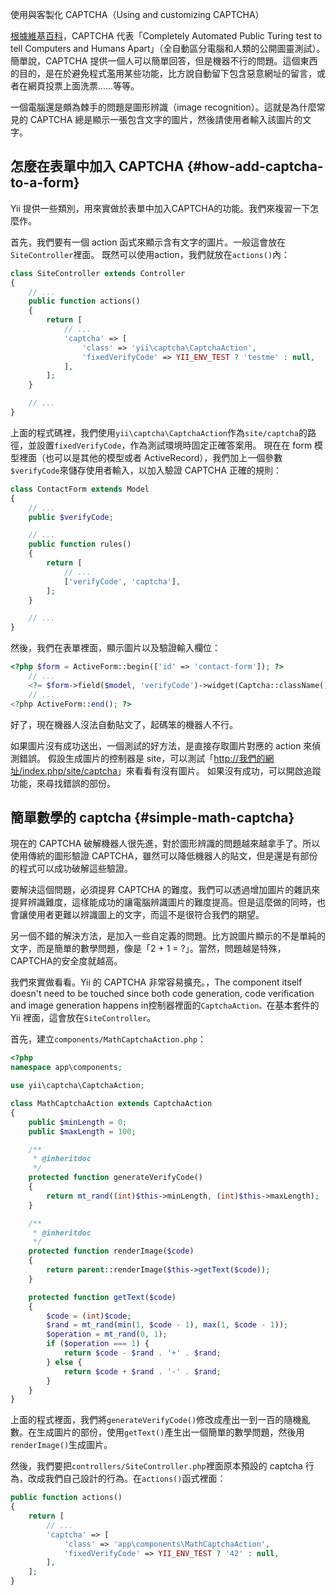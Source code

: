 使用與客製化 CAPTCHA（Using and customizing CAPTCHA）

[根據維基百科](https://zh.wikipedia.org/wiki/验证码)，CAPTCHA 代表「Completely Automated Public Turing test to tell Computers and Humans Apart」（全自動區分電腦和人類的公開圖靈測試）。簡單說，CAPTCHA 提供一個人可以簡單回答，但是機器不行的問題。這個東西的目的，是在於避免程式濫用某些功能，比方說自動留下包含惡意網址的留言，或者在網頁投票上面洗票……等等。

一個電腦還是頗為棘手的問題是圖形辨識（image recognition）。這就是為什麼常見的 CAPTCHA 總是顯示一張包含文字的圖片，然後請使用者輸入該圖片的文字。

## 怎麼在表單中加入 CAPTCHA {#how-add-captcha-to-a-form}

Yii 提供一些類別，用來實做於表單中加入CAPTCHA的功能。我們來複習一下怎麼作。

首先，我們要有一個 action 函式來顯示含有文字的圖片。一般這會放在`SiteController`裡面。 既然可以使用action，我們就放在`actions()`內：

```php
class SiteController extends Controller
{
    // ...
    public function actions()
    {
        return [
            // ...
            'captcha' => [
                'class' => 'yii\captcha\CaptchaAction',
                'fixedVerifyCode' => YII_ENV_TEST ? 'testme' : null,
            ],
        ];
    }

    // ...
}
```

上面的程式碼裡，我們使用`yii\captcha\CaptchaAction`作為`site/captcha`的路徑，並設置`fixedVerifyCode`，作為測試環境時固定正確答案用。 現在在 form 模型裡面（也可以是其他的模型或者 ActiveRecord），我們加上一個參數`$verifyCode`來儲存使用者輸入，以加入驗證 CAPTCHA 正確的規則：

```php
class ContactForm extends Model
{
    // ...
    public $verifyCode;

    // ...
    public function rules()
    {
        return [
            // ...
            ['verifyCode', 'captcha'],
        ];
    }

    // ...
}
```

然後，我們在表單裡面，顯示圖片以及驗證輸入欄位：

```php
<?php $form = ActiveForm::begin(['id' => 'contact-form']); ?>
    // ...
    <?= $form->field($model, 'verifyCode')->widget(Captcha::className()) ?>
    // ...
<?php ActiveForm::end(); ?>
```

好了，現在機器人沒法自動貼文了，起碼笨的機器人不行。

如果圖片沒有成功送出，一個測試的好方法，是直接存取圖片對應的 action 來偵測錯誤。 假設生成圖片的控制器是 site，可以測試「[http://我們的網址/index.php/site/captcha](http://blah.com/index.php/site/captcha)」來看看有沒有圖片。 如果沒有成功，可以開啟追蹤功能，來尋找錯誤的部份。

## 簡單數學的 captcha {#simple-math-captcha}

現在的 CAPTCHA 破解機器人很先進，對於圖形辨識的問題越來越拿手了。所以使用傳統的圖形驗證 CAPTCHA，雖然可以降低機器人的貼文，但是還是有部份的程式可以成功破解這些驗證。

要解決這個問題，必須提昇 CAPTCHA 的難度。我們可以透過增加圖片的雜訊來提昇辨識難度，這樣能成功的讓電腦辨識圖片的難度提高。但是這麼做的同時，也會讓使用者更難以辨識圖上的文字，而這不是很符合我們的期望。

另一個不錯的解決方法，是加入一些自定義的問題。比方說圖片顯示的不是單純的文字，而是簡單的數學問題，像是「2 + 1 = ?」。當然，問題越是特殊，CAPTCHA的安全度就越高。

我們來實做看看。Yii 的 CAPTCHA 非常容易擴充。，The component itself doesn't need to be touched since both code generation, code verification and image generation happens in控制器裡面的`CaptchaAction。`在基本套件的 Yii 裡面，這會放在`SiteController`。

首先，建立`components/MathCaptchaAction.php`：

```php
<?php
namespace app\components;

use yii\captcha\CaptchaAction;

class MathCaptchaAction extends CaptchaAction
{
    public $minLength = 0;
    public $maxLength = 100;

    /**
     * @inheritdoc
     */
    protected function generateVerifyCode()
    {
        return mt_rand((int)$this->minLength, (int)$this->maxLength);
    }

    /**
     * @inheritdoc
     */
    protected function renderImage($code)
    {
        return parent::renderImage($this->getText($code));
    }

    protected function getText($code)
    {
        $code = (int)$code;
        $rand = mt_rand(min(1, $code - 1), max(1, $code - 1));
        $operation = mt_rand(0, 1);
        if ($operation === 1) {
            return $code - $rand . '+' . $rand;
        } else {
            return $code + $rand . '-' . $rand;
        }
    }
}
```

上面的程式裡面，我們將`generateVerifyCode()`修改成產出一到一百的隨機亂數。在生成圖片的部份，使用`getText()`產生出一個簡單的數學問題，然後用`renderImage()`生成圖片。

然後，我們要把`controllers/SiteController.php`裡面原本預設的 captcha 行為，改成我們自己設計的行為。在`actions()`函式裡面：

```php
public function actions()
{
    return [
        // ...
        'captcha' => [
            'class' => 'app\components\MathCaptchaAction',
            'fixedVerifyCode' => YII_ENV_TEST ? '42' : null,
        ],
    ];
}
```



